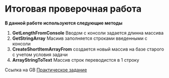 # Итоговая проверочная работа
**В данной работе используются следующие методы**

1. __GetLengthFromConsole__ Вводом с консоли задается длинна массива
2. __GetStringArray__ Масиив заполняется строками введенными с консоли
3. __CreateShortItemArrayFrom__ создается новый массив на базе старого с учетом условия задачи
4. __ArrayStringToText__ Массив строк переводистся в 1 строку

Ссылка на GB [Практическое задание](https://gb.ru/lessons/218377/homework)
